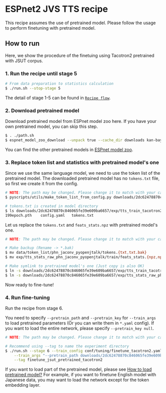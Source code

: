 # ESPnet2 JVS TTS recipe

This recipe assumes the use of pretrained model.
Please follow the usage to perform finetuning with pretrained model.

## How to run

Here, we show the procedure of the finetuing using Tacotron2 pretrained with JSUT corpus.

### 1. Run the recipe until stage 5

```sh
# From data preparation to statistics calculation
$ ./run.sh --stop-stage 5
```

The detail of stage 1-5 can be found in [`Recipe flow`](../../TEMPLATE/tts1/README.md#recipe-flow).

### 2. Download pretrained model

Download pretrained model from ESPnet model zoo here.
If you have your own pretrained model, you can skip this step.

```sh
$ . ./path.sh
$ espnet_model_zoo_download --unpack true --cache_dir downloads kan-bayashi/jsut_tacotron2
```

You can find the other pretrained models in [ESPnet model zoo](https://github.com/espnet/espnet_model_zoo/blob/master/espnet_model_zoo/table.csv).

### 3. Replace token list and statistics with pretrained model's one

Since we use the same language model, we need to use the token list of the pretrained model.
The downloaded pretrained model has no `tokens.txt` file, so first we create it from the config.

```sh
# NOTE: The path may be changed. Please change it to match with your case.
$ pyscripts/utils/make_token_list_from_config.py downloads/2dc62478870c846065fe39e609ba6657/exp/tts_train_tacotron2_raw_phn_jaconv_pyopenjtalk/config.yaml

# tokens.txt is created in model directory
$ ls downloads/2dc62478870c846065fe39e609ba6657/exp/tts_train_tacotron2_raw_phn_jaconv_pyopenjtalk
199epoch.pth    config.yaml   tokens.txt
```

Let us replace the `tokens.txt` and `feats_stats.npz` with pretrained model's one.
```sh
# NOTE: The path may be changed. Please change it to match with your case.

# Make backup (Rename -> *.bak)
$ mv data/token_list/phn_jaconv_pyopenjtalk/tokens.{txt,txt.bak}
$ mv exp/tts_stats_raw_phn_jaconv_pyopenjtalk/train/feats_stats.{npz,npz.bak}

# Make symlink to pretrained model's one (Just copy is also OK)
$ ln -s downloads/2dc62478870c846065fe39e609ba6657/exp/tts_train_tacotron2_raw_phn_jaconv_pyopenjtalk/tokens.txt data/token_list/phn_jaconv_pyopenjtalk
$ ln -s downloads/2dc62478870c846065fe39e609ba6657/exp/tts_stats_raw_phn_jaconv_pyopenjtalk/train/feats_stats.npz exp/tts_stats_raw_phn_jaconv_pyopenjtalk/train
```

Now ready to fine-tune!

### 4. Run fine-tuning

Run the recipe from stage 6.

You need to specify `--pretrain_path` and `--pretrain_key` for `--train_args` to load pretrained parameters (Or you can write them in `*.yaml` config).
If you want to load the entire network, please specify `--pretrain_key null`.

```sh
# NOTE: The path may be changed. Please change it to match with your case.

# Recommend using --tag to name the experiment directory
$ ./run.sh --stage 6 --train_config conf/tuning/finetune_tacotron2.yaml \
    --train_args "--pretrain_path downloads/2dc62478870c846065fe39e609ba6657/exp/tts_train_tacotron2_raw_phn_jaconv_pyopenjtalk/199epoch.pth --pretrain_key null" \
    --tag finetune_jsut_pretrained_tacotron2
```

If you want to load part of the pretrained model, please see [How to load pretrained model?](../../TEMPLATE/tts1/README.md#how-to-load-the-pretrained-model) For example, if you want to finetune English model with Japanese data, you may want to load the network except for the token embedding layer.
